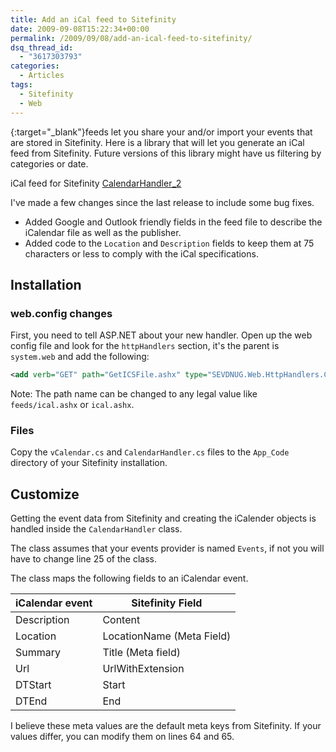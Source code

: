 ```yaml
---
title: Add an iCal feed to Sitefinity
date: 2009-09-08T15:22:34+00:00
permalink: /2009/09/08/add-an-ical-feed-to-sitefinity/
dsq_thread_id:
  - "3617303793"
categories:
  - Articles
tags:
  - Sitefinity
  - Web
---
```

{:target="_blank"}feeds let you share your and/or import your events that are stored in Sitefinity.  Here is a library that will let you generate an iCal feed from Sitefinity. Future versions of this library might have us filtering by categories or date.

iCal feed for Sitefinity [CalendarHandler_2](/assets/downloads/CalendarHandler_2.zip)

I've made a few changes since the last release to include some bug fixes.

* Added Google and Outlook friendly fields in the feed file to describe the iCalendar file as well as the publisher.
* Added code to the `Location` and `Description` fields to keep them at 75 characters or less to comply with the iCal specifications.

## Installation

### web.config changes

First, you need to tell ASP.NET about your new handler. Open up the web config file and look for the `httpHandlers` section, it's the parent is `system.web` and add the following:

```xml
<add verb="GET" path="GetICSFile.ashx" type="SEVDNUG.Web.HttpHandlers.CalendarHandler, App_Code"/>
```

Note: The path name can be changed to any legal value like `feeds/ical.ashx` or `ical.ashx`.

### Files

Copy the `vCalendar.cs` and `CalendarHandler.cs` files to the `App_Code` directory of your Sitefinity installation.

## Customize

Getting the event data from Sitefinity and creating the iCalender objects is handled inside the `CalendarHandler` class.

The class assumes that your events provider is named `Events`, if not you will have to change line 25 of the class.

The class maps the following fields to an iCalendar event.

|iCalendar event|Sitefinity Field|
|--- |--- |
|Description|Content|
|Location|LocationName (Meta Field)|
|Summary|Title (Meta field)|
|Url|UrlWithExtension|
|DTStart|Start|
|DTEnd|End|

I believe these meta values are the default meta keys from Sitefinity. If your values differ, you can modify them on lines 64 and 65.